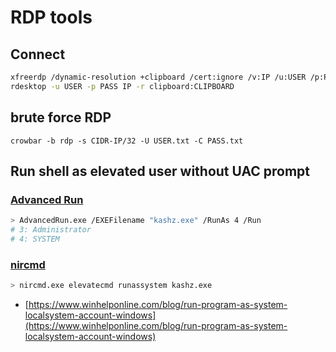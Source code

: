 # RDP tools

## Connect

```bash
xfreerdp /dynamic-resolution +clipboard /cert:ignore /v:IP /u:USER /p:PASS
rdesktop -u USER -p PASS IP -r clipboard:CLIPBOARD
```

## brute force RDP

```
crowbar -b rdp -s CIDR-IP/32 -U USER.txt -C PASS.txt
```

## Run shell as elevated user without UAC prompt

### [Advanced Run](https://www.nirsoft.net/utils/advanced_run.html)

```bash
> AdvancedRun.exe /EXEFilename "kashz.exe" /RunAs 4 /Run
# 3: Administrator
# 4: SYSTEM
```

### [nircmd](https://www.nirsoft.net/utils/nircmd.html)

```bash
> nircmd.exe elevatecmd runassystem kashz.exe
```

* [https://www.winhelponline.com/blog/run-program-as-system-localsystem-account-windows](https://www.winhelponline.com/blog/run-program-as-system-localsystem-account-windows)
